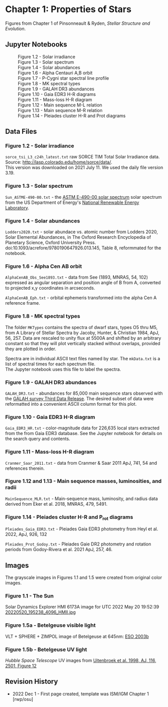 # Chapter 1: Properties of Stars

Figures from Chapter 1 of Pinsonneault & Ryden, *Stellar Structure and Evolution*.

## Jupyter Notebooks
<dl>
    <dd>Figure 1.2 - Solar irradiance
    <dd>Figure 1.3 - Solar spectrum
    <dd>Figure 1.4 - Solar abundances
    <dd>Figure 1.6 - Alpha Centauri A,B orbit
    <dd>Figure 1.7 - P-Cygni star spectral line profile
    <dd>Figure 1.8 - MK spectral types
    <dd>Figure 1.9 - GALAH DR3 abundances
    <dd>Figure 1.10 - Gaia EDR3 H-R diagrams
    <dd>Figure 1.11 - Mass-loss H-R diagram
    <dd>Figure 1.12 - Main sequence M-L relation
    <dd>Figure 1.13 - Main sequence M-R relation
    <dd>Figure 1.14 - Pleiades cluster H-R and Prot diagrams
</dl>

## Data Files

### Figure 1.2 - Solar irradiance

`sorce_tsi_L3_c24h_latest.txt` raw SORCE TIM Total Solar Irradiance data.  Source: http://lasp.colorado.edu/home/sorce/data/.  
This version was downloaded on 2021 July 11.  We used the daily file version 3.19.

### Figure 1.3 - Solar spectrum

`Sun_ASTME-490-00.txt` - the [ASTM E-490-00 solar spectrum](https://www.nrel.gov/grid/solar-resource/spectra-astm-e490.html)
solar spectrum from the US Department of Energy's [National Renewable Energy Laboratory](https://www.nrel.gov/index.html).

### Figure 1.4 - Solar abundances

`Lodders2020.txt` - solar abundace vs. atomic number from Lodders 2020, Solar Elemental Abundances, in The Oxford Research 
Encyclopedia of Planetary Science, Oxford University Press. doi:10.1093/acrefore/9780190647926.013.145, Table 8, reformmated
for the notebook.

### Figure 1.6 - Alpha Cen AB orbit

`AlphaCenAB_Obs_See1893.txt` - data from See (1893, MNRAS, 54, 102) expressed as angular separation and position angle of B from A, converted 
to projected x,y coordinates in arcseconds.

`AlphaCenAB_Eph.txt` - orbital ephemeris transformed into the alpha Cen A reference frame.

### Figure 1.8 - MK spectral types

The folder `MKTypes` contains the spectra of dwarf stars, types O5 thru M5, from A Library of Stellar Spectra by Jacoby, Hunter, & Christian 
1984, ApJ, 56, 257. Data are rescaled to unity flux at 5500A and shifted by an arbitrary constant so that they will plot vertically stacked
without overlaps, provided they are plotted in order. 

Spectra are in individual ASCII text files named by star.  The `mkData.txt` is a list of spectral times for each spectrum file.  
The Jupyter notebook uses this file to label the spectra.

### Figure 1.9 - GALAH DR3 abundances

`GALAH_DR3.txt` - abundances for 85,000 main sequence stars observed with the [GALAH survey Third Data Release](https://www.galah-survey.org/dr3/overview/).
The desired subset of data were reformatted into a convenient ASCII column format for this plot.

### Figure 1.10 - Gaia EDR3 H-R diagram

`Gaia_EDR3_HR.txt` - color-magnitude data for 226,635 local stars extracted from the from Gaia EDR3 database. See the Jupyter notebook for
details on the search query and contents.

### Figure 1.11 - Mass-loss H-R diagram

`Cranmer_Saar_2011.txt` - data from Cranmer & Saar 2011 ApJ, 741, 54 and references therein.

### Figure 1.12 and 1.13 - Main sequence masses, luminosities, and radii 

`MainSequence_MLR.txt` - Main-sequence mass, luminosity, and radius data derived from Eker et al. 2018, MNRAS, 479, 5491.

### Figure 1.14 - Pleiades cluster H-R and P<sub>rot</sub> diagrams

`Pleiades_Gaia_EDR3.txt` - Pleiades Gaia EDR3 photometry from Heyl et al. 2022, ApJ, 926, 132

`Pleiades_Prot_Godoy.txt` - Pleiades Gaie DR2 photometry and rotation periods from Godoy-Rivera et al. 2021 ApJ, 257, 46.
    
## Images
The grayscale images in Figures 1.1 and 1.5 were created from original color images.

### Figure 1.1 - The Sun
Solar Dynamics Explorer HMI 6173A image for UTC 2022 May 20 19:52:39 [20220520_195238_4096_HMII.jpg](https://sdo.gsfc.nasa.gov/data/aiahmi/)

### Figure 1.5a - Betelgeuse visible light
VLT + SPHERE + ZIMPOL image of Betelgeuse at 645nm: [ESO 2003b](https://www.eso.org/public/images/eso2003b/)

### Figure 1.5b - Betelgeuse UV light
*Hubble Space Telescope* UV images from [Uitenbroek et al. 1998, AJ, 116, 2501, Figure 12](https://iopscience.iop.org/article/10.1086/300596/fulltext)

## Revision History

 * 2022 Dec 1 - First page created, template was ISM/IGM Chapter 1 [rwp/osu]
